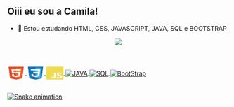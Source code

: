 ## Oiii eu sou a Camila! 

- 🌱 Estou estudando HTML, CSS, JAVASCRIPT, JAVA, SQL e BOOTSTRAP

 <div align="center">
  <a href="https://github.com/Camila-Tech">
  <img height="160em" src="https://github-readme-stats.vercel.app/api?username=Camila-Tech&show_icons=true&theme=dracula&include_all_commits=true&count_private=true"/>
</div>
 
 ##
 
<div style="display: inline_block"><br>
  <img align="center" alt="HTML" height="30" width="40" src="https://raw.githubusercontent.com/devicons/devicon/master/icons/html5/html5-original.svg">
  <img align="center" alt="CSS" height="30" width="40" src="https://raw.githubusercontent.com/devicons/devicon/master/icons/css3/css3-original.svg">
  <img align="center" alt="Js" height="30" width="40" src="https://raw.githubusercontent.com/devicons/devicon/master/icons/javascript/javascript-plain.svg">
  <img align="center" alt="JAVA" height="40" width="40" src="https://cdn.jsdelivr.net/gh/devicons/devicon/icons/java/java-original-wordmark.svg" />
  <img align="center" alt="SQL" height="40" width="40" src="https://user-images.githubusercontent.com/4249331/52232852-e2c4f780-28bd-11e9-835d-1e3cf3e43888.png"/>
  <img align="center" alt="BootStrap" height="30" width="40" src="https://cdn.jsdelivr.net/gh/devicons/devicon/icons/bootstrap/bootstrap-plain.svg" />
 
##

 ![Snake animation](https://github.com/Camila-Tech/Camila-Tech/blob/output/github-contribution-grid-snake.svg)
